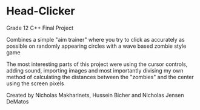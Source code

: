 # Head-Clicker
Grade 12 C++ Final Project

Combines a simple "aim trainer" where you try to click as accurately as possible on randomly appearing circles with a wave based zombie style game 

The most interesting parts of this project were using the cursor controls, adding sound, importing images and most importantly divising my own method of calculating the distances between the "zombies" and the center using the screen pixels

Created by Nicholas Makharinets, Hussein Bicher and Nicholas Jensen DeMatos
